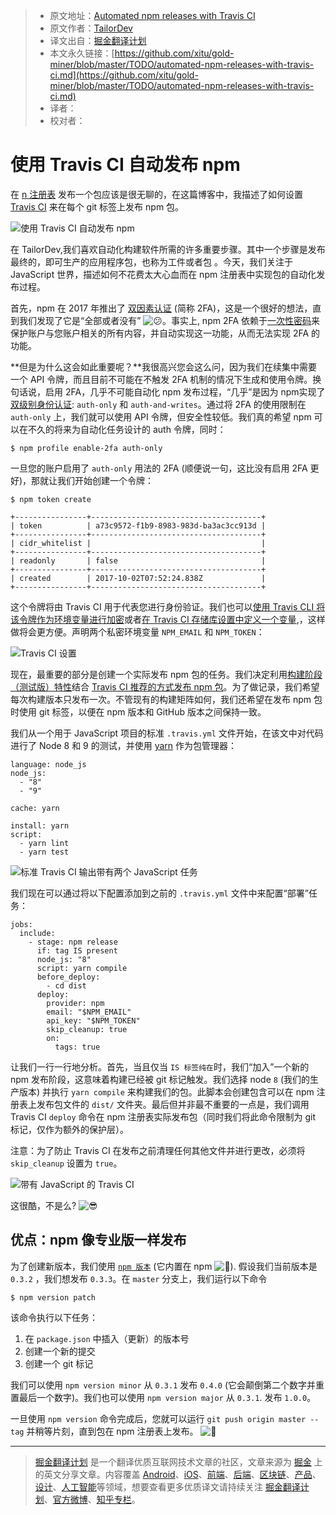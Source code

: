 > * 原文地址：[Automated npm releases with Travis CI](https://tailordev.fr/blog/2018/03/15/automated-npm-releases-with-travis-ci/)
> * 原文作者：[TailorDev](https://tailordev.fr)
> * 译文出自：[掘金翻译计划](https://github.com/xitu/gold-miner)
> * 本文永久链接：[https://github.com/xitu/gold-miner/blob/master/TODO/automated-npm-releases-with-travis-ci.md](https://github.com/xitu/gold-miner/blob/master/TODO/automated-npm-releases-with-travis-ci.md)
> * 译者：
> * 校对者：

# 使用 Travis CI 自动发布 npm 

在 [n 注册表](https://www.npmjs.com/) 发布一个包应该是很无聊的，在这篇博客中，我描述了如何设置 [Travis CI](https://travis-ci.org/) 来在每个 git 标签上发布 npm 包。

![使用 Travis CI 自动发布 npm](/img/post/2018/03/automated-npm-releases.png "Automated npm releases with Travis CI")

在 TailorDev,我们喜欢自动化构建软件所需的许多重要步骤。其中一个步骤是发布最终的，即可生产的应用程序包，也称为工件或者包 。今天，我们关注于 JavaScript 世界，描述如何不花费太大心血而在 npm 注册表中实现包的自动化发布过程。

首先，npm 在 2017 年推出了 [双因素认证](https://docs.npmjs.com/getting-started/using-two-factor-authentication) (简称 2FA)，这是一个很好的想法，直到我们发现了它是“全部或者没有” ![:confused:](https://assets.github.com/images/icons/emoji/unicode/1f615.png ":confused:")。事实上, npm 2FA 依赖于[一次性密码](https://en.wikipedia.org/wiki/One-time_password)来保护账户与您账户相关的所有内容，并自动实现这一功能，从而无法实现 2FA 的功能。

**但是为什么这会如此重要呢？**我很高兴您会这么问，因为我们在续集中需要一个 API 令牌，而且目前不可能在不触发 2FA 机制的情况下生成和使用令牌。换句话说，启用 2FA，几乎不可能自动化 npm 发布过程，“几乎”是因为 npm实现了[双级别身份认证](https://docs.npmjs.com/getting-started/using-two-factor-authentication#levels-of-authentication): `auth-only`  和 `auth-and-writes`。通过将 2FA 的使用限制在 `auth-only` 上，我们就可以使用 API 令牌，但安全性较低。我们真的希望 npm 可以在不久的将来为自动化任务设计的 auth 令牌，同时：

```
$ npm profile enable-2fa auth-only
```

一旦您的账户启用了 `auth-only` 用法的 2FA (顺便说一句，这比没有启用 2FA 更好)，那就让我们开始创建一个令牌：

```
$ npm token create

+----------------+--------------------------------------+
| token          | a73c9572-f1b9-8983-983d-ba3ac3cc913d |
+----------------+--------------------------------------+
| cidr_whitelist |                                      |
+----------------+--------------------------------------+
| readonly       | false                                |
+----------------+--------------------------------------+
| created        | 2017-10-02T07:52:24.838Z             |
+----------------+--------------------------------------+
```

这个令牌将由 Travis CI 用于代表您进行身份验证。我们也可以[使用 Travis CLI 将该令牌作为环境变量进行加密](https://docs.travis-ci.com/user/environment-variables/#Encrypting-environment-variables)或者[在 Travis CI 存储库设置中定义一个变量](https://docs.travis-ci.com/user/environment-variables/#Defining-Variables-in-Repository-Settings),，这样做将会更方便。声明两个私密环境变量 `NPM_EMAIL` 和 `NPM_TOKEN`：

![Travis CI 设置](/img/post/2018/03/travis-ci-settings.png)

现在，最重要的部分是创建一个实际发布 npm 包的任务。我们决定利用[构建阶段（测试版）特性](https://docs.travis-ci.com/user/build-stages/)结合 [Travis CI 推荐的方式发布 npm 包](https://docs.travis-ci.com/user/deployment/npm/)。为了做记录，我们希望每次构建版本只发布一次。不管现有的构建矩阵如何，我们还希望在发布 npm 包时使用 git 标签，以便在 npm 版本和 GitHub 版本之间保持一致。

我们从一个用于 JavaScript 项目的标准 `.travis.yml` 文件开始，在该文中对代码进行了 Node 8 和 9 的测试，并使用 [yarn](https://yarnpkg.com/) 作为包管理器：

```
language: node_js
node_js:
  - "8"
  - "9"

cache: yarn

install: yarn
script:
  - yarn lint
  - yarn test
```

![标准 Travis CI 输出带有两个 JavaScript 任务](/img/post/2018/03/travis-ci-two-jobs-node.png)

我们现在可以通过将以下配置添加到之前的 `.travis.yml` 文件中来配置“部署”任务：

```
jobs:
  include:
    - stage: npm release
      if: tag IS present
      node_js: "8"
      script: yarn compile
      before_deploy:
        - cd dist
      deploy:
        provider: npm
        email: "$NPM_EMAIL"
        api_key: "$NPM_TOKEN"
        skip_cleanup: true
        on:
          tags: true
```

让我们一行一行地分析。首先，当且仅当 `IS 标签纯在`时，我们“加入”一个新的 npm 发布阶段，这意味着构建已经被 git 标记触发。我们选择 node `8` (我们的生产版本) 并执行 `yarn compile` 来构建我们的包。此脚本会创建包含可以在 npm 注册表上发布包文件的 `dist/` 文件夹。最后但并非最不重要的一点是，我们调用 Travis CI `deploy` 命令在 npm 注册表实际发布包（同时我们将此命令限制为 git 标记，仅作为额外的保护层）。

注意：为了防止 Travis CI 在发布之前清理任何其他文件并进行更改，必须将 `skip_cleanup` 设置为 `true`。 

![带有 JavaScript 的 Travis CI](/img/post/2018/03/travis-ci-build-stages.png)

这很酷，不是么? ![:sunglasses:](https://assets.github.com/images/icons/emoji/unicode/1f60e.png ":sunglasses:")

## 优点：npm 像专业版一样发布

为了创建新版本，我们使用 [`npm 版本`](https://docs.npmjs.com/cli/version) (它内置在 npm ![:rocket:](https://assets.github.com/images/icons/emoji/unicode/1f680.png ":rocket:")). 假设我们当前版本是 `0.3.2` ，我们想发布 `0.3.3`。在 `master`  分支上，我们运行以下命令

```
$ npm version patch
```

该命令执行以下任务：

1.  在 `package.json` 中插入（更新）的版本号
2.  创建一个新的提交
3.  创建一个 git 标记

我们可以使用 `npm version minor` 从 `0.3.1` 发布 `0.4.0` (它会颠倒第二个数字并重置最后一个数字)。我们也可以使用 `npm version major` 从 `0.3.1`. 发布 `1.0.0`。 

一旦使用 `npm version` 命令完成后，您就可以运行 `git push origin master --tag` 并稍等片刻，直到包在 npm 注册表上发布。 ![:tada:](https://assets.github.com/images/icons/emoji/unicode/1f389.png ":tada:")


---

> [掘金翻译计划](https://github.com/xitu/gold-miner) 是一个翻译优质互联网技术文章的社区，文章来源为 [掘金](https://juejin.im) 上的英文分享文章。内容覆盖 [Android](https://github.com/xitu/gold-miner#android)、[iOS](https://github.com/xitu/gold-miner#ios)、[前端](https://github.com/xitu/gold-miner#前端)、[后端](https://github.com/xitu/gold-miner#后端)、[区块链](https://github.com/xitu/gold-miner#区块链)、[产品](https://github.com/xitu/gold-miner#产品)、[设计](https://github.com/xitu/gold-miner#设计)、[人工智能](https://github.com/xitu/gold-miner#人工智能)等领域，想要查看更多优质译文请持续关注 [掘金翻译计划](https://github.com/xitu/gold-miner)、[官方微博](http://weibo.com/juejinfanyi)、[知乎专栏](https://zhuanlan.zhihu.com/juejinfanyi)。
